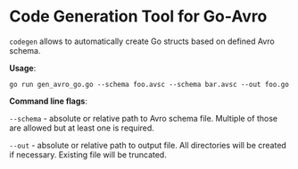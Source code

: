 Code Generation Tool for Go-Avro
===============================

`codegen` allows to automatically create Go structs based on defined Avro schema.

**Usage**:

`go run gen_avro_go.go --schema foo.avsc --schema bar.avsc --out foo.go`

**Command line flags**:

`--schema` - absolute or relative path to Avro schema file. Multiple of those are allowed but at least one is required.

`--out` - absolute or relative path to output file. All directories will be created if necessary. Existing file will be truncated.

